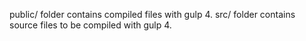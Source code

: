 public/ folder contains compiled files with gulp 4.
src/ folder contains source files to be compiled with gulp 4.
